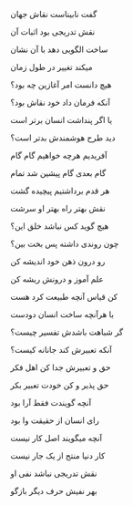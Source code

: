 گفت نابیناست نقاش جهان

نقش تدریجی بود اثبات آن

ساخت الگویی دهد با آن نشان

میکند تغییر در طول زمان

هیچ دانست امر آغازین چه بود؟

آنکه فرمان داد خود نقاش بود؟

یا اگر پنداشت انسان برتر است

دید طرح هوشمندش بدتر است؟

آفریدیم هرچه خواهیم گام گام

گام بعدی گام پیشین شد تمام

هر قدم برداشتیم پیچیده گشت

نقش بهتر راه بهتر او سرشت

هیچ گوید کس نباشد خلق این؟

چون روندی داشته پس بخت بین؟

رو درون ذهن خود اندیشه کن

علم آموز و درونش ریشه کن

کن قیاس آنچه طبیعت کرد هست

با هرآنچه ساخت انسان دودست

گر شباهت باشدش تفسیر چیست؟

آنکه تعبیرش کند جانانه کیست؟

حق و تعبیرش جدا کن اهل فکر

حق پذیر و کن خودت تعبیر بکر

آنچه گویندت فقط آرا بود

رای انسان از حقیقت وا بود

آنچه میگویند اصل کار نیست

کار دنیا منتج از یک جار نیست

نقش تدریجی نباشد نفی او

بهر نفیش حرف دیگر بازگو